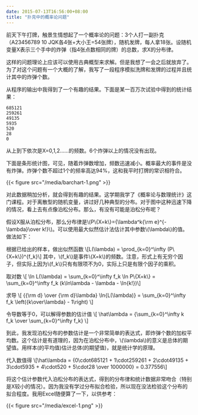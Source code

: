 ```yaml
---
date: 2015-07-13T16:56:00+08:00
title: "扑克中的概率论问题"
---
```


前天下午打牌，触景生情想起了一个概率论的问题：3个人打一副扑克（A23456789 10 JQK各4张+大小王=54张牌），随机发牌，每人拿18张。设随机变量X表示三个手中的炸弹（指4张点数相同的牌）的总数，求X的分布律。

这样的问题理论上应该可以使用古典概型来求解。但是我想了一会之后就放弃了。为了对这个问题有一个大概的了解，我写了一段程序模拟洗牌和发牌的过程并且统计其中的炸弹个数。

从程序的输出中我得到了一个有趣的结果。下面是某一百万次试验中得到的统计结果：

```
685121
259261
49135
5935
520
28
0
```

从上到下依次是X=0,1,2……的频数。6个炸弹以上的情况没有出现。

下面是条形统计图，可见，随着炸弹数增加，频数迅速减小。概率最大的事件是没有炸弹。炸弹个数不超过1个的频率高达94%，这和我平时打牌的常识相符合。

{{< figure src="/media/barchart-1.png" >}}

<!--more-->

对此数据稍加分析，就会得到有趣的结果。这学期我学了《概率论与数理统计》这门课程。对于离散型的随机变量，讲过好几种典型的分布。对于图中这种迅速下降的情况，看上去有点像泊松分布。那么，有没有可能是泊松分布呢？

假设X服从泊松分布，那么分布律是\\(P\\{X=k\\}={\lambda^k{\rm e}^{-\lambda}\over k!}\\)。可以使用最大似然估计法估计其中参数\\(\lambda\\)的值。做法如下：

根据已给出的样本，做出似然函数
\\[L(\lambda) = \prod\_{k=0}^\infty (P\\{X=k\\})^{f\_k}\\]
其中，\\(f\_k\\)是事件\\(X=k\\)的频数。注意，形式上有无穷个因子，但实际上因为\\(f\_k\\)只有有限项不为0，实际上只是有限个因子的乘积。

取对数
\\[ \ln L(\lambda) = \sum\_{k=0}^\infty f\_k \ln P\\{X=k\\} = \sum\_{k=0}^\infty f\_k (k\ln\lambda - \lambda - \ln{k!})\\]

求导
\\[ {{\rm d} \over {\rm d}\lambda} \ln{L(\lambda)} = \sum\_{k=0}^\infty f\_k \left({k\over\lambda} - 1\right) \\]

令导数等于0，可以解得参数的估计值
\\[ \hat\lambda = {\sum\_{k=0}^\infty k f\_k \over \sum\_{k=0}^\infty f\_k} \\]

到此，我发现泊松分布的参数估计是一个非常简单的表达式，即炸弹个数的加权平均数。这个估计是有道理的，因为在泊松分布中，\\(\lambda\\)的意义是总体的期望值。用样本(的平均值)估计总体(的期望值)，就是统计学的原理。

代入数值得
\\[\hat\lambda = {0\cdot685121 + 1\cdot259261 + 2\cdot49135 + 3\cdot5935 + 4\cdot520 + 5\cdot28 \over 1000000} = 0.377556\\]

将这个估计参数代入泊松分布的表达式，得到的分布律和统计数据非常吻合（特别是X较小的情况）。因为我没有学过分布拟合检验，所以现在没法检验这个分布的拟合程度。我用Excel随便算了一下，以供参考：

{{< figure src="/media/excel-1.png" >}}
